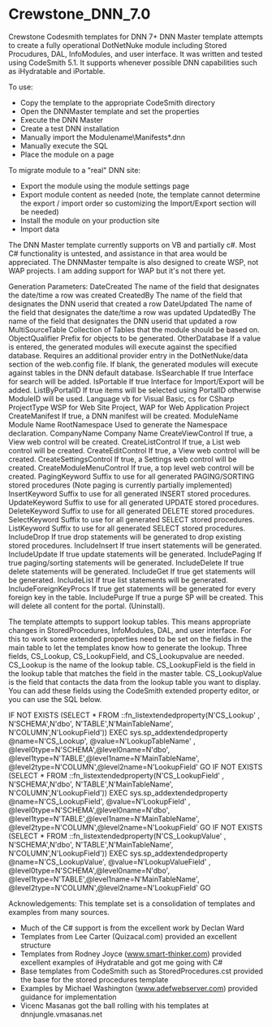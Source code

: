 # Crewstone_DNN_7.0
Crewstone Codesmith templates for DNN 7+
DNN Master template attempts to create a fully operational DotNetNuke module including Stored Procudures, DAL, InfoModules, and user interface. It was written and tested using CodeSmith 5.1. It supports whenever possible DNN capabilities such as iHydratable and iPortable.

To use:
* Copy the template to the appropriate CodeSmith directory
* Open the DNNMaster template and set the properties
* Execute the DNN Master
* Create a test DNN installation
* Manually import the Modulename\Manifests\*.dnn
* Manually execute the SQL 
* Place the module on a page

To migrate module to a "real" DNN site:
* Export the module using the module settings page
* Export module content as needed (note, the template cannot determine the export / import order so customizing the Import/Export section will be needed)
* Install the module on your production site
* Import data


The DNN Master template currently supports on VB and partially c#. Most C# functionality is untested, and assistance in that area would be appreciated. The DNNMaster tempalte is also designed to create WSP, not WAP projects. I am adding support for WAP but it's not there yet.

Generation Parameters:
DateCreated 		The name of the field that designates the date/time a row was created
CreatedBy 		The name of the field that designates the DNN userid that created a row
DateUpdated 		The name of the field that designates the date/time a row was updated
UpdatedBy 		The name of the field that designates the DNN userid that updated a row
MultiSourceTable	Collection of Tables that the module should be based on.
ObjectQualifier		Prefix for objects to be generated.
OtherDatabase 		If a value is entered, the generated modules will execute against the specified database. Requires an additional provider entry in the DotNetNuke/data section of the web.config file. If blank, the generated modules will execute against tables in the DNN default database.
IsSearchable		If true Interface for search will be added.
IsPortable		If true Interface for Import/Export will be added.
ListByPortalID 		If true items will be selected using PortalID otherwise ModuleID will be used.
Language		vb for Visual Basic, cs for CSharp
ProjectType		WSP for Web Site Project, WAP for Web Application Project
CreateManifest		If true, a DNN manifest will be created.
ModuleName		Module Name
RootNamespace		Used to generate the Namespace declaration.
CompanyName		Company Name
CreateViewControl	If true, a View web control will be created.
CreateListControl	If true, a List web control will be created.
CreateEditControl	If true, a View web control will be created.
CreateSettingsControl	If true, a Settings web control will be created.
CreateModuleMenuControl If true, a top level web control will be created.
PagingKeyword		Suffix to use for all generated PAGING/SORTING stored procedures (Note paging is currently partially implemented)
InsertKeyword		Suffix to use for all generated INSERT stored procedures.
UpdateKeyword		Suffix to use for all generated UPDATE stored procedures.
DeleteKeyword		Suffix to use for all generated DELETE stored procedures.
SelectKeyword		Suffix to use for all generated SELECT stored procedures.
ListKeyword		Suffix to use for all generated SELECT stored procedures.
IncludeDrop		If true drop statements will be generated to drop existing stored procedures.
IncludeInsert		If true insert statements will be generated.
IncludeUpdate		If true update statements will be generated.
IncludePaging		If true paging/sorting statements will be generated.
IncludeDelete		If true delete statements will be generated.
IncludeGet		If true get statements will be generated.
IncludeList		If true list statements will be generated.
IncludeForeignKeyProcs	If true get statements will be generated for every foreign key in the table.
IncludePurge		If true a purge SP will be created. This will delete all content for the portal. (Uninstall).



The template attempts to support lookup tables. This means appropriate changes in StoredProcedures, InfoModules, DAL, and user interface. For this to work some extended properties need to be set on the fields in the main table to let the templates know how to generate the lookup. Three fields, CS_Lookup, CS_LookupField, and CS_Lookupvalue are needed. CS_Lookup is the name of the lookup table. CS_LookupField is the field in the lookup table that matches the field in the master table. CS_LookupValue is the field that contacts the data from the lookup table you want to display. You can add these fields using the CodeSmith extended property editor, or you can use the SQL below.

IF NOT EXISTS (SELECT * FROM ::fn_listextendedproperty(N'CS_Lookup' , N'SCHEMA',N'dbo', N'TABLE',N'MainTableName', N'COLUMN',N'LookupField'))
EXEC sys.sp_addextendedproperty @name=N'CS_Lookup', @value=N'LookupTableName' , @level0type=N'SCHEMA',@level0name=N'dbo', @level1type=N'TABLE',@level1name=N'MainTableName', @level2type=N'COLUMN',@level2name=N'LookupField'
GO
IF NOT EXISTS (SELECT * FROM ::fn_listextendedproperty(N'CS_LookupField' , N'SCHEMA',N'dbo', N'TABLE',N'MainTableName', N'COLUMN',N'LookupField'))
EXEC sys.sp_addextendedproperty @name=N'CS_LookupField', @value=N'LookupField' , @level0type=N'SCHEMA',@level0name=N'dbo', @level1type=N'TABLE',@level1name=N'MainTableName', @level2type=N'COLUMN',@level2name=N'LookupField'
GO
IF NOT EXISTS (SELECT * FROM ::fn_listextendedproperty(N'CS_LookupValue' , N'SCHEMA',N'dbo', N'TABLE',N'MainTableName', N'COLUMN',N'LookupField'))
EXEC sys.sp_addextendedproperty @name=N'CS_LookupValue', @value=N'LookupValueField' , @level0type=N'SCHEMA',@level0name=N'dbo', @level1type=N'TABLE',@level1name=N'MainTableName', @level2type=N'COLUMN',@level2name=N'LookupField'
GO

Acknowledgements:
This template set is a consolidation of templates and examples from many sources.
* Much of the C# support is from the excellent work by Declan Ward
* Templates from Lee Carter (Quizacal.com) provided an excellent structure
* Templates from Rodney Joyce (www.smart-thinker.com) provided excellent examples of iHydratable and got me going with C#
* Base templates from CodeSmith such as StoredProcedures.cst provided the base for the stored procedures template
* Examples by Michael Washington (www.adefwebserver.com) provided guidance for implementation
* Vicenc Masanas got the ball rolling with his templates at dnnjungle.vmasanas.net